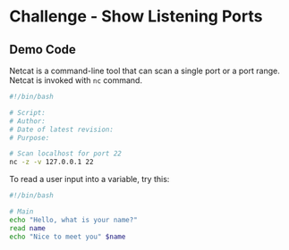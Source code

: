 # Challenge - Show Listening Ports

## Demo Code

Netcat is a command-line tool that can scan a single port or a port range. Netcat is invoked with `nc` command.

```bash
#!/bin/bash

# Script:                       
# Author:                       
# Date of latest revision:      
# Purpose:     

# Scan localhost for port 22
nc -z -v 127.0.0.1 22
```

To read a user input into a variable, try this:

```bash
#!/bin/bash

# Main
echo "Hello, what is your name?"
read name
echo "Nice to meet you" $name 
```
